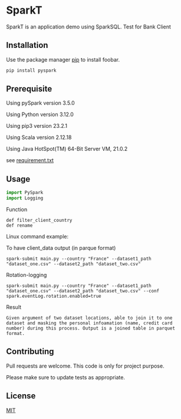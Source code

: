 # SparkT

SparkT is an application demo using SparkSQL. Test for Bank Client

## Installation

Use the package manager [pip](https://pip.pypa.io/en/stable/) to install foobar.

```bash
pip install pyspark
```

## Prerequisite 
Using pySpark version 3.5.0

Using Python version 3.12.0

Using pip3 version 23.2.1 

Using Scala version 2.12.18

Using Java HotSpot(TM) 64-Bit Server VM, 21.0.2

see [requirement.txt](https://github.com/ruiiyang/sparkTest/blob/main/requirements.txt)

## Usage

```python
import PySpark
import Logging
```
Function
```
def filter_client_country
def rename 
```

Linux command example:

To have client_data output (in parque format) 
```
spark-submit main.py --country "France" --dataset1_path "dataset_one.csv" --dataset2_path "dataset_two.csv" 

```

Rotation-logging
```
spark-submit main.py --country "France" --dataset1_path "dataset_one.csv" --dataset2_path "dataset_two.csv" --conf spark.eventLog.rotation.enabled=true 
```

Result

```
Given argument of two dataset locations, able to join it to one dataset and masking the personal infoamation (name, credit card number) during this process. Output is a joined table in parquet format.
```

## Contributing

Pull requests are welcome. This code is only for project purpose.

Please make sure to update tests as appropriate.

## License

[MIT](https://choosealicense.com/licenses/mit/)
